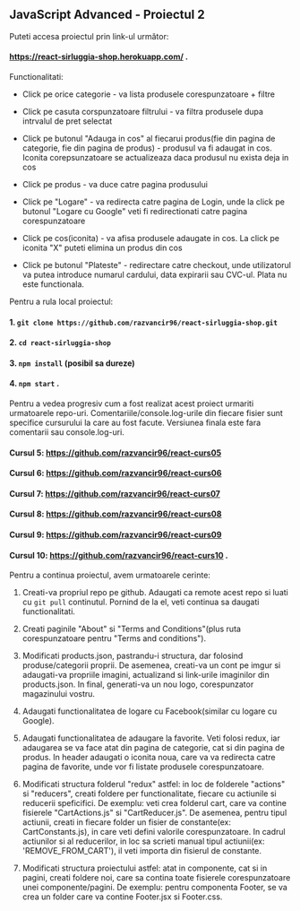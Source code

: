 ## JavaScript Advanced - Proiectul 2


Puteti accesa proiectul prin link-ul următor:

#### https://react-sirluggia-shop.herokuapp.com/ . 


Functionalitati:

* Click pe orice categorie - va lista produsele corespunzatoare + filtre

* Click pe casuta corspunzatoare filtrului - va filtra produsele dupa intrvalul de pret selectat

* Click pe butonul "Adauga in cos" al fiecarui produs(fie din pagina de categorie, fie din pagina de produs) - produsul va fi adaugat in cos. Iconita corepsunzatoare se actualizeaza daca produsul nu exista deja in cos

* Click pe produs - va duce catre pagina produsului

* Click pe "Logare" - va redirecta catre pagina de Login, unde la click pe butonul "Logare cu Google" veti fi redirectionati catre pagina corespunzatoare

* Click pe cos(iconita) - va afisa produsele adaugate in cos. La click pe iconita "X" puteti elimina un produs din cos

* Click pe butonul "Plateste" - redirectare catre checkout, unde utilizatorul va putea introduce numarul cardului, data expirarii sau CVC-ul. Plata nu este functionala.  


Pentru a rula local proiectul:

#### 1. `git clone https://github.com/razvancir96/react-sirluggia-shop.git`

#### 2. `cd react-sirluggia-shop`

#### 3. `npm install` (posibil sa dureze)

#### 4. `npm start` . 


Pentru a vedea progresiv cum a fost realizat acest proiect urmariti urmatoarele repo-uri. Comentariile/console.log-urile din fiecare fisier sunt specifice cursurului la care au fost facute. Versiunea finala este fara comentarii sau console.log-uri.

#### Cursul 5: https://github.com/razvancir96/react-curs05

#### Cursul 6: https://github.com/razvancir96/react-curs06

#### Cursul 7: https://github.com/razvancir96/react-curs07

#### Cursul 8: https://github.com/razvancir96/react-curs08

#### Cursul 9: https://github.com/razvancir96/react-curs09

#### Cursul 10: https://github.com/razvancir96/react-curs10 . 


Pentru a continua proiectul, avem urmatoarele cerinte:

1. Creati-va propriul repo pe github. Adaugati ca remote acest repo si luati cu `git pull` continutul. Pornind de la el, veti continua sa daugati functionalitati.

2. Creati paginile "About" si "Terms and Conditions"(plus ruta corespunzatoare pentru "Terms and conditions").

3. Modificati products.json, pastrandu-i structura, dar folosind produse/categorii proprii. De asemenea, creati-va un cont pe imgur si adaugati-va propriile imagini, actualizand si link-urile imaginilor din products.json. In final, generati-va un nou logo, corespunzator magazinului vostru.

4. Adaugati functionalitatea de logare cu Facebook(similar cu logare cu Google).

5. Adaugati functionalitatea de adaugare la favorite. Veti folosi redux, iar adaugarea se va face atat din pagina de categorie, cat si din pagina de produs. In header adaugati o iconita noua, care va va redirecta catre pagina de favorite, unde vor fi listate produsele corespunzatoare.

6. Modificati structura folderul "redux" astfel: in loc de folderele "actions" si "reducers", creati foldere per functionalitate, fiecare cu actiunile si reducerii speficifici. De exemplu: veti crea folderul cart, care va contine fisierele "CartActions.js" si "CartReducer.js".
De asemenea, pentru tipul actiunii, creati in fiecare folder un fisier de constante(ex: CartConstants.js), in care veti defini valorile corespunzatoare. In cadrul actiunilor si al reducerilor, in loc sa scrieti manual tipul actiunii(ex: 'REMOVE_FROM_CART'), il veti importa din fisierul de constante.

7. Modificati structura proiectului astfel: atat in componente, cat si in pagini, creati foldere noi, care sa contina toate fisierele corespunzatoare unei componente/pagini. De exemplu: pentru componenta Footer, se va crea un folder care va contine Footer.jsx si Footer.css.

